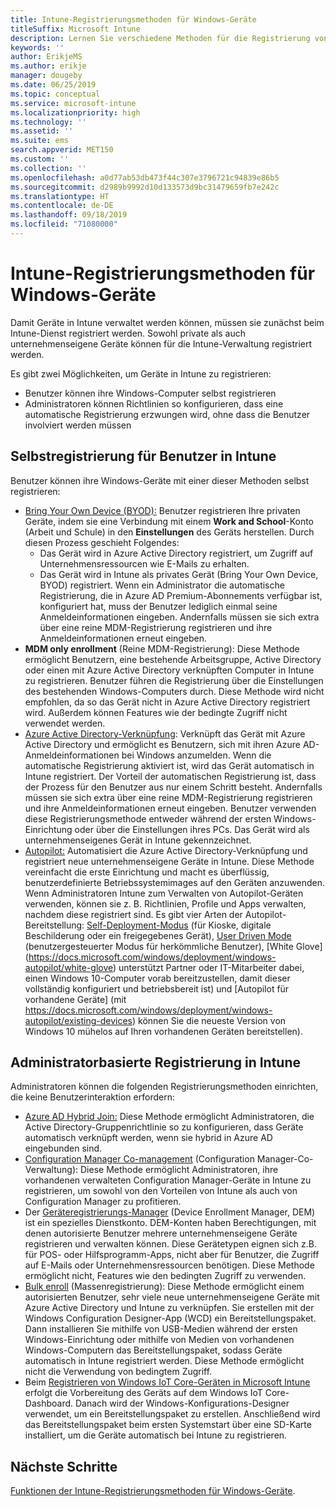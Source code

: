 ```yaml
---
title: Intune-Registrierungsmethoden für Windows-Geräte
titleSuffix: Microsoft Intune
description: Lernen Sie verschiedene Methoden für die Registrierung von Windows-Geräten in Intune kennen
keywords: ''
author: ErikjeMS
ms.author: erikje
manager: dougeby
ms.date: 06/25/2019
ms.topic: conceptual
ms.service: microsoft-intune
ms.localizationpriority: high
ms.technology: ''
ms.assetid: ''
ms.suite: ems
search.appverid: MET150
ms.custom: ''
ms.collection: ''
ms.openlocfilehash: a0d77ab53db473f44c307e3796721c94839e86b5
ms.sourcegitcommit: d2989b9992d10d133573d9bc31479659fb7e242c
ms.translationtype: HT
ms.contentlocale: de-DE
ms.lasthandoff: 09/18/2019
ms.locfileid: "71080000"
---
```

# <a name="intune-enrollment-methods-for-windows-devices"></a>Intune-Registrierungsmethoden für Windows-Geräte

Damit Geräte in Intune verwaltet werden können, müssen sie zunächst beim Intune-Dienst registriert werden. Sowohl private als auch unternehmenseigene Geräte können für die Intune-Verwaltung registriert werden. 

Es gibt zwei Möglichkeiten, um Geräte in Intune zu registrieren:
- Benutzer können ihre Windows-Computer selbst registrieren 
- Administratoren können Richtlinien so konfigurieren, dass eine automatische Registrierung erzwungen wird, ohne dass die Benutzer involviert werden müssen

## <a name="user-self-enrollment-in-intune"></a>Selbstregistrierung für Benutzer in Intune

Benutzer können ihre Windows-Geräte mit einer dieser Methoden selbst registrieren:

- [Bring Your Own Device (BYOD):](https://docs.microsoft.com/intune-user-help/enroll-windows-10-device) Benutzer registrieren Ihre privaten Geräte, indem sie eine Verbindung mit einem **Work and School**-Konto (Arbeit und Schule) in den **Einstellungen** des Geräts herstellen. Durch diesen Prozess geschieht Folgendes:
  - Das Gerät wird in Azure Active Directory registriert, um Zugriff auf Unternehmensressourcen wie E-Mails zu erhalten.
  - Das Gerät wird in Intune als privates Gerät (Bring Your Own Device, BYOD) registriert.
Wenn ein Administrator die automatische Registrierung, die in Azure AD Premium-Abonnements verfügbar ist, konfiguriert hat, muss der Benutzer lediglich einmal seine Anmeldeinformationen eingeben. Andernfalls müssen sie sich extra über eine reine MDM-Registrierung registrieren und ihre Anmeldeinformationen erneut eingeben.  
- **MDM only enrollment** (Reine MDM-Registrierung): Diese Methode ermöglicht Benutzern, eine bestehende Arbeitsgruppe, Active Directory oder einen mit Azure Active Directory verknüpften Computer in Intune zu registrieren. Benutzer führen die Registrierung über die Einstellungen des bestehenden Windows-Computers durch. Diese Methode wird nicht empfohlen, da so das Gerät nicht in Azure Active Directory registriert wird. Außerdem können Features wie der bedingte Zugriff nicht verwendet werden.
- [Azure Active Directory-Verknüpfung](https://docs.microsoft.com/azure/active-directory/user-help/user-help-join-device-on-network): Verknüpft das Gerät mit Azure Active Directory und ermöglicht es Benutzern, sich mit ihren Azure AD-Anmeldeinformationen bei Windows anzumelden. Wenn die automatische Registrierung aktiviert ist, wird das Gerät automatisch in Intune registriert. Der Vorteil der automatischen Registrierung ist, dass der Prozess für den Benutzer aus nur einem Schritt besteht. Andernfalls müssen sie sich extra über eine reine MDM-Registrierung registrieren und ihre Anmeldeinformationen erneut eingeben. Benutzer verwenden diese Registrierungsmethode entweder während der ersten Windows-Einrichtung oder über die Einstellungen ihres PCs. Das Gerät wird als unternehmenseigenes Gerät in Intune gekennzeichnet.
- [Autopilot:](enrollment-autopilot.md) Automatisiert die Azure Active Directory-Verknüpfung und registriert neue unternehmenseigene Geräte in Intune. Diese Methode vereinfacht die erste Einrichtung und macht es überflüssig, benutzerdefinierte Betriebssystemimages auf den Geräten anzuwenden. Wenn Administratoren Intune zum Verwalten von Autopilot-Geräten verwenden, können sie z. B. Richtlinien, Profile und Apps verwalten, nachdem diese registriert sind.  Es gibt vier Arten der Autopilot-Bereitstellung: [Self-Deployment-Modus](https://docs.microsoft.com/windows/deployment/windows-autopilot/self-deploying) (für Kioske, digitale Beschilderung oder ein freigegebenes Gerät), [User Driven Mode](https://docs.microsoft.com/windows/deployment/windows-autopilot/user-driven) (benutzergesteuerter Modus für herkömmliche Benutzer), [White Glove] (https://docs.microsoft.com/windows/deployment/windows-autopilot/white-glove) unterstützt Partner oder IT-Mitarbeiter dabei, einen Windows 10-Computer vorab bereitzustellen, damit dieser vollständig konfiguriert und betriebsbereit ist) und [Autopilot für vorhandene Geräte] (mit https://docs.microsoft.com/windows/deployment/windows-autopilot/existing-devices) können Sie die neueste Version von Windows 10 mühelos auf Ihren vorhandenen Geräten bereitstellen).

## <a name="administrator-based-enrollment-in-intune"></a>Administratorbasierte Registrierung in Intune

Administratoren können die folgenden Registrierungsmethoden einrichten, die keine Benutzerinteraktion erfordern:

- [Azure AD Hybrid Join:](https://docs.microsoft.com/windows/client-management/mdm/enroll-a-windows-10-device-automatically-using-group-policy) Diese Methode ermöglicht Administratoren, die Active Directory-Gruppenrichtlinie so zu konfigurieren, dass Geräte automatisch verknüpft werden, wenn sie hybrid in Azure AD eingebunden sind. 
- [Configuration Manager Co-management](https://docs.microsoft.com/sccm/comanage/overview) (Configuration Manager-Co-Verwaltung): Diese Methode ermöglicht Administratoren, ihre vorhandenen verwalteten Configuration Manager-Geräte in Intune zu registrieren, um sowohl von den Vorteilen von Intune als auch von Configuration Manager zu profitieren. 
- Der [Geräteregistrierungs-Manager](device-enrollment-manager-enroll.md) (Device Enrollment Manager, DEM) ist ein spezielles Dienstkonto. DEM-Konten haben Berechtigungen, mit denen autorisierte Benutzer mehrere unternehmenseigene Geräte registrieren und verwalten können. Diese Gerätetypen eignen sich z.B. für POS- oder Hilfsprogramm-Apps, nicht aber für Benutzer, die Zugriff auf E-Mails oder Unternehmensressourcen benötigen. Diese Methode ermöglicht nicht, Features wie den bedingten Zugriff zu verwenden. 
- [Bulk enroll](windows-bulk-enroll.md) (Massenregistrierung): Diese Methode ermöglicht einem autorisierten Benutzer, sehr viele neue unternehmenseigene Geräte mit Azure Active Directory und Intune zu verknüpfen. Sie erstellen mit der Windows Configuration Designer-App (WCD) ein Bereitstellungspaket. Dann installieren Sie mithilfe von USB-Medien während der ersten Windows-Einrichtung oder mithilfe von Medien von vorhandenen Windows-Computern das Bereitstellungspaket, sodass Geräte automatisch in Intune registriert werden. Diese Methode ermöglicht nicht die Verwendung von bedingtem Zugriff. 
- Beim [Registrieren von Windows IoT Core-Geräten in Microsoft Intune](https://docs.microsoft.com/windows/iot-core/manage-your-device/intunedeviceenrollment) erfolgt die Vorbereitung des Geräts auf dem Windows IoT Core-Dashboard. Danach wird der Windows-Konfigurations-Designer verwendet, um ein Bereitstellungspaket zu erstellen. Anschließend wird das Bereitstellungspaket beim ersten Systemstart über eine SD-Karte installiert, um die Geräte automatisch bei Intune zu registrieren.

## <a name="next-steps"></a>Nächste Schritte

[Funktionen der Intune-Registrierungsmethoden für Windows-Geräte](enrollment-method-capab.md).
